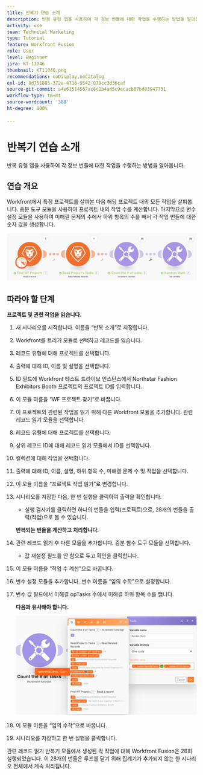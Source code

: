 ```yaml
---
title: 반복기 연습 소개
description: 반복 유형 앱을 사용하여 각 정보 번들에 대한 작업을 수행하는 방법을 알아봅니다.
activity: use
team: Technical Marketing
type: Tutorial
feature: Workfront Fusion
role: User
level: Beginner
jira: KT-11046
thumbnail: KT11046.png
recommendations: noDisplay,noCatalog
exl-id: 8d751885-372a-4716-9542-079cc3d36caf
source-git-commit: a4e61514567ac8c2b4ad5c9ecacb87bd83947731
workflow-type: tm+mt
source-wordcount: '388'
ht-degree: 100%

---
```


# 반복기 연습 소개

반복 유형 앱을 사용하여 각 정보 번들에 대한 작업을 수행하는 방법을 알아봅니다.

## 연습 개요

Workfront에서 특정 프로젝트를 살펴본 다음 해당 프로젝트 내의 모든 작업을 살펴봅니다. 증분 도구 모듈을 사용하여 프로젝트 내의 작업 수를 계산합니다. 마지막으로 변수 설정 모듈을 사용하여 미해결 문제의 수에서 하위 항목의 수를 빼서 각 작업 번들에 대한 숫자 값을 생성합니다.

![반복기 소개 이미지 1](../12-exercises/assets/introduction-to-iterators-walkthrough-1.png)

## 따라야 할 단계

**프로젝트 및 관련 작업을 읽습니다.**

1. 새 시나리오를 시작합니다. 이름을 “반복 소개”로 지정합니다.
1. Workfront를 트리거 모듈로 선택하고 레코드를 읽습니다.
1. 레코드 유형에 대해 프로젝트를 선택합니다.
1. 출력에 대해 ID, 이름 및 설명을 선택합니다.
1. ID 필드에 Workfront 테스트 드라이브 인스턴스에서 Northstar Fashion Exhibitors Booth 프로젝트의 프로젝트 ID를 입력합니다.
1. 이 모듈 이름을 “WF 프로젝트 찾기”로 바꿉니다.
1. 이 프로젝트와 관련된 작업을 읽기 위해 다른 Workfront 모듈을 추가합니다. 관련 레코드 읽기 모듈을 선택합니다.
1. 레코드 유형에 대해 프로젝트를 선택합니다.
1. 상위 레코드 ID에 대해 레코드 읽기 모듈에서 ID를 선택합니다.
1. 컬렉션에 대해 작업을 선택합니다.
1. 출력에 대해 ID, 이름, 설명, 하위 항목 수, 미해결 문제 수 및 작업을 선택합니다.
1. 이 모듈 이름을 “프로젝트 작업 읽기”로 변경합니다.
1. 시나리오를 저장한 다음, 한 번 실행을 클릭하여 출력을 확인합니다.

   + 실행 검사기를 클릭하면 하나의 번들을 입력(프로젝트)으로, 28개의 번들을 출력(작업)으로 볼 수 있습니다.

   **반복되는 번들을 계산하고 처리합니다.**

1. 관련 레코드 읽기 후 다른 모듈을 추가합니다. 증분 함수 도구 모듈을 선택합니다.

   + 값 재설정 필드를 안 함으로 두고 확인을 클릭합니다.

1. 이 모듈 이름을 “작업 수 계산”으로 바꿉니다.
1. 변수 설정 모듈을 추가합니다. 변수 이름을 “임의 수학”으로 설정합니다.
1. 변수 값 필드에서 미해결 opTasks 수에서 미해결 하위 항목 수를 뺍니다.

   **다음과 유사해야 합니다.**

   ![반복기 소개 이미지 2](../12-exercises/assets/introduction-to-iterators-walkthrough-2.png)

1. 이 모듈 이름을 “임의 수학”으로 바꿉니다.
1. 시나리오를 저장하고 한 번 실행을 클릭합니다.

관련 레코드 읽기 반복기 모듈에서 생성된 각 작업에 대해 Workfront Fusion은 28회 실행되었습니다. 이 28개의 번들은 루프를 닫기 위해 집계기가 추가되지 않는 한 시나리오 전체에서 계속 처리됩니다.
